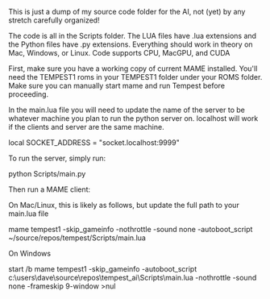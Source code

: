 This is just a dump of my source code folder for the AI, not (yet) by any stretch carefully organized!

The code is all in the Scripts folder.  The LUA files have .lua extensions and the Python files have .py extensions.
Everything should work in theory on Mac, Windows, or Linux.
Code supports CPU, MacGPU, and CUDA

First, make sure you have a working copy of current MAME installed.  You'll need the TEMPEST1 roms in your TEMPEST1 folder under your ROMS folder.  Make sure you can manually start mame and run Tempest before proceeding.

In the main.lua file you will need to update the name of the server to be whatever machine you plan to run the python server on.  localhost will work if the clients and server are the same machine.

local SOCKET_ADDRESS          = "socket.localhost:9999"

To run the server, simply run:

python Scripts/main.py

Then run a MAME client:

On Mac/Linux, this is likely as follows, but update the full path to your main.lua file

mame tempest1 -skip_gameinfo -nothrottle -sound none -autoboot_script ~/source/repos/tempest/Scripts/main.lua

On Windows

start /b mame tempest1 -skip_gameinfo -autoboot_script c:\users\dave\source\repos\tempest_ai\Scripts\main.lua -nothrottle -sound none -frameskip 9-window >nul


